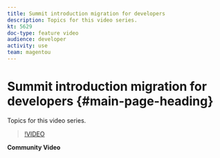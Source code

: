 ```yaml
---
title: Summit introduction migration for developers
description: Topics for this video series.
kt: 5629
doc-type: feature video
audience: developer
activity: use
team: magentou
---
```


# Summit introduction migration for developers {#main-page-heading}

Topics for this video series.

>[!VIDEO](https://video.tv.adobe.com/v/35703)

**Community Video**